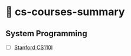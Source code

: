 # 📝 cs-courses-summary

## System Programming 

- [ ] [Stanford CS110l](https://github.com/algebra2k/stanford-cs110l) 
